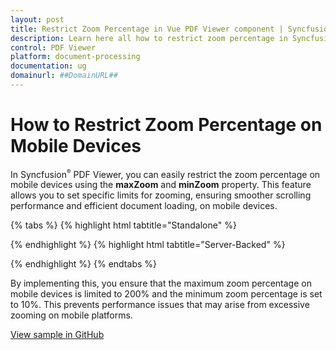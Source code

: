 ```yaml
---
layout: post
title: Restrict Zoom Percentage in Vue PDF Viewer component | Syncfusion
description: Learn here all how to restrict zoom percentage in Syncfusion Vue PDF Viewer component of Syncfusion Essential JS 2 and more.
control: PDF Viewer
platform: document-processing
documentation: ug
domainurl: ##DomainURL##
---
```


# How to Restrict Zoom Percentage on Mobile Devices

In Syncfusion<sup style="font-size:70%">&reg;</sup> PDF Viewer, you can easily restrict the zoom percentage on mobile devices using the **maxZoom** and **minZoom** property. This feature allows you to set specific limits for zooming, ensuring smoother scrolling performance and efficient document loading, on mobile devices.

{% tabs %}
{% highlight html tabtitle="Standalone" %}

<template>
  <div id="app">
      <ejs-pdfviewer
        id="pdfViewer"
        ref="pdfviewer"
        :documentPath="documentPath"
        :resourceUrl="resourceUrl"
        :documentLoad="documentLoad">
      </ejs-pdfviewer>

  </div>
</template>

<script>
import Vue from 'vue';
import { PdfViewerPlugin, Toolbar, Magnification, Navigation,
         LinkAnnotation, BookmarkView, Annotation, ThumbnailView,
         Print, TextSelection, TextSearch, FormFields, FormDesigner, PageOrganizer } from '@syncfusion/ej2-vue-pdfviewer';
import {Browser} from '@syncfusion/ej2-base';
Vue.use(PdfViewerPlugin);
var viewer;

export default {
  name: 'app',
  data () {
    return {
      documentPath:"https://cdn.syncfusion.com/content/pdf/pdf-succinctly.pdf",
      resourceUrl:"https://cdn.syncfusion.com/ej2/25.1.35/dist/ej2-pdfviewer-lib"
    };
  },
  provide: {
    PdfViewer: [ Toolbar, Magnification, Navigation, LinkAnnotation, BookmarkView, Annotation,
                 ThumbnailView, Print, TextSelection, TextSearch, FormFields, FormDesigner, PageOrganizer ]},

  methods: {
    documentLoad: function (args) {
      viewer = this.$refs.pdfviewer.ej2Instances;
      if (Browser.isDevice && !viewer.enableDesktopMode) {
        viewer.maxZoom = 200;
        viewer.minZoom = 10;
      }
      else{
          viewer.zoomMode = 'Default';
      }
    }
  }
}
</script>
{% endhighlight %}
{% highlight html tabtitle="Server-Backed" %}

<template>
  <div id="app">
      <ejs-pdfviewer
        id="pdfViewer"
        ref="pdfviewer"
        :serviceUrl="serviceUrl"
        :documentPath="documentPath"
        :documentLoad="documentLoad">
      </ejs-pdfviewer>

  </div>
</template>

<script>
import Vue from 'vue';
import { PdfViewerPlugin, Toolbar, Magnification, Navigation,
         LinkAnnotation, BookmarkView, Annotation, ThumbnailView,
         Print, TextSelection, TextSearch, FormFields, FormDesigner, PageOrganizer } from '@syncfusion/ej2-vue-pdfviewer';
import {Browser} from '@syncfusion/ej2-base';
Vue.use(PdfViewerPlugin);
var viewer;

export default {
  name: 'app',
  data () {
    return {
      serviceUrl:"https://document.syncfusion.com/web-services/pdf-viewer/api/pdfviewer",
      documentPath:"https://cdn.syncfusion.com/content/pdf/pdf-succinctly.pdf"
    };
  },
  provide: {
    PdfViewer: [ Toolbar, Magnification, Navigation, LinkAnnotation, BookmarkView, Annotation,
                 ThumbnailView, Print, TextSelection, TextSearch, FormFields, FormDesigner, PageOrganizer ]},

  methods: {
    documentLoad: function (args) {
      viewer = this.$refs.pdfviewer.ej2Instances;
      if (Browser.isDevice && !viewer.enableDesktopMode) {
        viewer.maxZoom = 200;
        viewer.minZoom = 10;
      }
      else{
          viewer.zoomMode = 'Default';
      }
    }
  }
}
</script>

{% endhighlight %}
{% endtabs %}

By implementing this, you ensure that the maximum zoom percentage on mobile devices is limited to 200% and the minimum zoom percentage is set to 10%. This prevents performance issues that may arise from excessive zooming on mobile platforms.

[View sample in GitHub](https://github.com/SyncfusionExamples/vue-pdf-viewer-examples/tree/master/How%20to/Restrict%20Zoom%20Percentage%20on%20Mobile%20Devices)